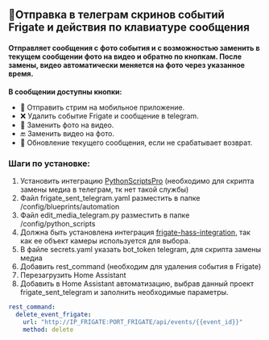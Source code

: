 ## 📸Отправка в телеграм скринов событий Frigate и действия по клавиатуре сообщения
#### Отправляет сообщения с фото события и с возможностью заменить в текущем сообщении фото на видео и обратно по кнопкам. После замены, видео автоматически меняется на фото через указанное время.
**В сообщении доступны кнопки:**
- 📲 Отправить стрим на мобильное приложение.
- ❌ Удалить событие Frigate и сообщение в telegram.
- 📼 Заменить фото на видео.
- 🔚 Заменить видео на фото. 
- 🔄 Обновление текущего сообщения, если не срабатывает возврат.

### **Шаги по установке:**
 1) Установить интеграцию [PythonScriptsPro](https://github.com/AlexxIT/PythonScriptsPro) (необходимо для скрипта замены медиа в телеграм, тк нет такой службы)
 2) Файл frigate_sent_telegram.yaml разместить в папке /config/blueprints/automation
 3) Файл edit_media_telegram.py разместить в папке /config/python_scripts
 4) Должна быть установлена интеграция [frigate-hass-integration](https://github.com/blakeblackshear/frigate-hass-integration), так как ее объект камеры используется для выбора.
 5) В файле secrets.yaml указать bot_token telegram, для скрипта замены медиа
 6) Добавить rest_command (необходим для удаления события в Frigate)
 7) Перезагрузить Home Assistant
 8) Добавить в Home Assistant автоматизацию, выбрав данный проект frigate_sent_telegram и заполнить необходимые параметры.

```yaml
rest_command:
  delete_event_frigate:
    url: "http://IP_FRIGATE:PORT_FRIGATE/api/events/{{event_id}}"
    method: delete
```


